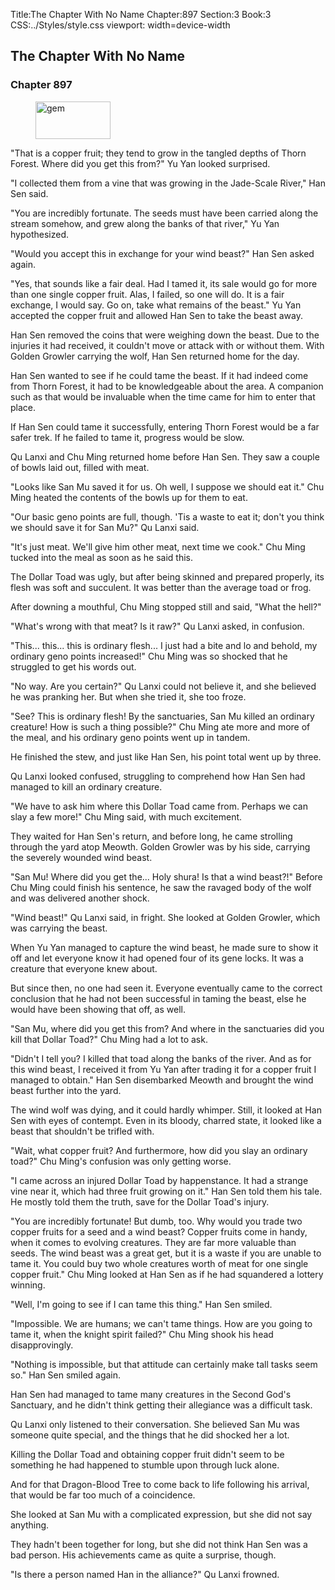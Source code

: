 Title:The Chapter With No Name 
Chapter:897 
Section:3 
Book:3 
CSS:../Styles/style.css 
viewport: width=device-width
  
## The Chapter With No Name
### Chapter 897 
<figure>
	<img src="../Images/gem.gif" alt="gem" id="gem" width="120" height="60" />
</figure>
  

  
  "That is a copper fruit; they tend to grow in the tangled depths of Thorn Forest. Where did you get this from?" Yu Yan looked surprised.

"I collected them from a vine that was growing in the Jade-Scale River," Han Sen said.

"You are incredibly fortunate. The seeds must have been carried along the stream somehow, and grew along the banks of that river," Yu Yan hypothesized.

"Would you accept this in exchange for your wind beast?" Han Sen asked again.

"Yes, that sounds like a fair deal. Had I tamed it, its sale would go for more than one single copper fruit. Alas, I failed, so one will do. It is a fair exchange, I would say. Go on, take what remains of the beast." Yu Yan accepted the copper fruit and allowed Han Sen to take the beast away.

Han Sen removed the coins that were weighing down the beast. Due to the injuries it had received, it couldn't move or attack with or without them. With Golden Growler carrying the wolf, Han Sen returned home for the day.

Han Sen wanted to see if he could tame the beast. If it had indeed come from Thorn Forest, it had to be knowledgeable about the area. A companion such as that would be invaluable when the time came for him to enter that place.

If Han Sen could tame it successfully, entering Thorn Forest would be a far safer trek. If he failed to tame it, progress would be slow.

Qu Lanxi and Chu Ming returned home before Han Sen. They saw a couple of bowls laid out, filled with meat.

"Looks like San Mu saved it for us. Oh well, I suppose we should eat it." Chu Ming heated the contents of the bowls up for them to eat.

"Our basic geno points are full, though. 'Tis a waste to eat it; don't you think we should save it for San Mu?" Qu Lanxi said.

"It's just meat. We'll give him other meat, next time we cook." Chu Ming tucked into the meal as soon as he said this.

The Dollar Toad was ugly, but after being skinned and prepared properly, its flesh was soft and succulent. It was better than the average toad or frog.

After downing a mouthful, Chu Ming stopped still and said, "What the hell?"

"What's wrong with that meat? Is it raw?" Qu Lanxi asked, in confusion.

"This... this... this is ordinary flesh... I just had a bite and lo and behold, my ordinary geno points increased!" Chu Ming was so shocked that he struggled to get his words out.

"No way. Are you certain?" Qu Lanxi could not believe it, and she believed he was pranking her. But when she tried it, she too froze.

"See? This is ordinary flesh! By the sanctuaries, San Mu killed an ordinary creature! How is such a thing possible?" Chu Ming ate more and more of the meal, and his ordinary geno points went up in tandem.

He finished the stew, and just like Han Sen, his point total went up by three.

Qu Lanxi looked confused, struggling to comprehend how Han Sen had managed to kill an ordinary creature.

"We have to ask him where this Dollar Toad came from. Perhaps we can slay a few more!" Chu Ming said, with much excitement.

They waited for Han Sen's return, and before long, he came strolling through the yard atop Meowth. Golden Growler was by his side, carrying the severely wounded wind beast.

"San Mu! Where did you get the... Holy shura! Is that a wind beast?!" Before Chu Ming could finish his sentence, he saw the ravaged body of the wolf and was delivered another shock.

"Wind beast!" Qu Lanxi said, in fright. She looked at Golden Growler, which was carrying the beast.

When Yu Yan managed to capture the wind beast, he made sure to show it off and let everyone know it had opened four of its gene locks. It was a creature that everyone knew about.

But since then, no one had seen it. Everyone eventually came to the correct conclusion that he had not been successful in taming the beast, else he would have been showing that off, as well.

"San Mu, where did you get this from? And where in the sanctuaries did you kill that Dollar Toad?" Chu Ming had a lot to ask.

"Didn't I tell you? I killed that toad along the banks of the river. And as for this wind beast, I received it from Yu Yan after trading it for a copper fruit I managed to obtain." Han Sen disembarked Meowth and brought the wind beast further into the yard.

The wind wolf was dying, and it could hardly whimper. Still, it looked at Han Sen with eyes of contempt. Even in its bloody, charred state, it looked like a beast that shouldn't be trifled with.

"Wait, what copper fruit? And furthermore, how did you slay an ordinary toad?" Chu Ming's confusion was only getting worse.

"I came across an injured Dollar Toad by happenstance. It had a strange vine near it, which had three fruit growing on it." Han Sen told them his tale. He mostly told them the truth, save for the Dollar Toad's injury.

"You are incredibly fortunate! But dumb, too. Why would you trade two copper fruits for a seed and a wind beast? Copper fruits come in handy, when it comes to evolving creatures. They are far more valuable than seeds. The wind beast was a great get, but it is a waste if you are unable to tame it. You could buy two whole creatures worth of meat for one single copper fruit." Chu Ming looked at Han Sen as if he had squandered a lottery winning.

"Well, I'm going to see if I can tame this thing." Han Sen smiled.

"Impossible. We are humans; we can't tame things. How are you going to tame it, when the knight spirit failed?" Chu Ming shook his head disapprovingly.

"Nothing is impossible, but that attitude can certainly make tall tasks seem so." Han Sen smiled again.

Han Sen had managed to tame many creatures in the Second God's Sanctuary, and he didn't think getting their allegiance was a difficult task.

Qu Lanxi only listened to their conversation. She believed San Mu was someone quite special, and the things that he did shocked her a lot.

Killing the Dollar Toad and obtaining copper fruit didn't seem to be something he had happened to stumble upon through luck alone.

And for that Dragon-Blood Tree to come back to life following his arrival, that would be far too much of a coincidence.

She looked at San Mu with a complicated expression, but she did not say anything.

They hadn't been together for long, but she did not think Han Sen was a bad person. His achievements came as quite a surprise, though.

"Is there a person named Han in the alliance?" Qu Lanxi frowned.
